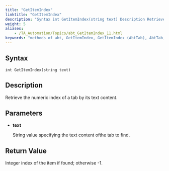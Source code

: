 ```yaml
--- 
title: "GetItemIndex"
linktitle: "GetItemIndex"
description: "Syntax int GetItemIndex(string text) Description Retrieve the numeric index of a tab by its text content. Parameters text String value specifying the text content of the tab to find. Return Value ..."
weight: 5
aliases: 
    - /TA_Automation/Topics/abt_GetItemIndex_11.html
keywords: "methods of abt, GetItemIndex, GetItemIndex (AbtTab), AbtTab, getitemindex, abttab getitemindex, index of tab by content, retrieve index of tab item, index of tab item"
---
```


## Syntax

`int GetItemIndex(string text)`

## Description

Retrieve the numeric index of a tab by its text content.

## Parameters

-   **text**

    String value specifying the text content ofthe tab to find.


## Return Value

Integer index of the item if found; otherwise -1.





